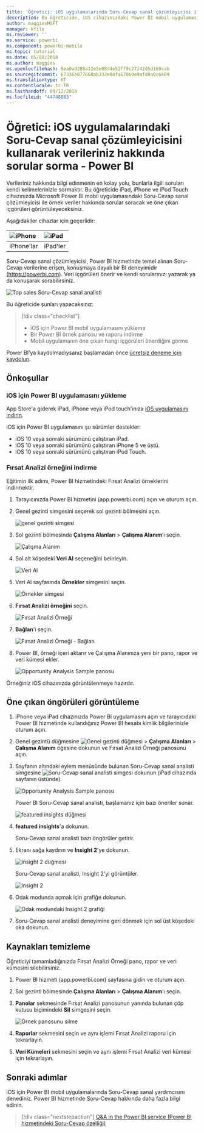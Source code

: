 ```yaml
---
title: 'Öğretici: iOS uygulamalarında Soru-Cevap sanal çözümleyicisi ile soru sorma - Power BI'
description: Bu öğreticide, iOS cihazınızdaki Power BI mobil uygulamasında yer alan Soru-Cevap sanal analistini kullanarak kendi kelimelerinizle örnek verilerle ilgili sorular soracaksınız.
author: maggiesMSFT
manager: kfile
ms.reviewer: ''
ms.service: powerbi
ms.component: powerbi-mobile
ms.topic: tutorial
ms.date: 05/08/2018
ms.author: maggies
ms.openlocfilehash: 8ea0ad288a12e5e08d4e52ff9c27242d5d169cab
ms.sourcegitcommit: 67336b077668ab332e04fa670b0e9afd0a0c6489
ms.translationtype: HT
ms.contentlocale: tr-TR
ms.lasthandoff: 09/12/2018
ms.locfileid: "44748883"
---
```

# <a name="tutorial-ask-questions-about-your-data-with-the-qa-virtual-analyst-in-ios-apps---power-bi"></a>Öğretici: iOS uygulamalarındaki Soru-Cevap sanal çözümleyicisini kullanarak verileriniz hakkında sorular sorma - Power BI

Verileriniz hakkında bilgi edinmenin en kolay yolu, bunlarla ilgili soruları kendi kelimelerinizle sormaktır. Bu öğreticide iPad, iPhone ve iPod Touch cihazınızda Microsoft Power BI mobil uygulamasındaki Soru-Cevap sanal çözümleyicisi ile örnek veriler hakkında sorular soracak ve öne çıkan içgörüleri görüntüleyeceksiniz. 

Aşağıdakiler cihazlar için geçerlidir:

| ![iPhone](./media/tutorial-mobile-apps-ios-qna/iphone-logo-50-px.png) | ![iPad](./media/tutorial-mobile-apps-ios-qna/ipad-logo-50-px.png) |
|:--- |:--- |
| iPhone'lar |iPad'ler |

Soru-Cevap sanal çözümleyicisi, Power BI hizmetinde temel alınan Soru-Cevap verilerine erişen, konuşmaya dayalı bir BI deneyimidir [(https://powerbi.com)](https://powerbi.com). Veri içgörüleri önerir ve kendi sorularınızı yazarak ya da konuşarak sorabilirsiniz.

![Top sales Soru-Cevap sanal analisti](./media/tutorial-mobile-apps-ios-qna/power-bi-ios-q-n-a-top-sale-intro.png)

Bu öğreticide şunları yapacaksınız:

> [!div class="checklist"]
> * iOS için Power BI mobil uygulamasını yükleme
> * Bir Power BI örnek panosu ve raporu indirme
> * Mobil uygulamanın öne çıkan hangi içgörüleri önerdiğini görme

Power BI’ya kaydolmadıysanız başlamadan önce [ücretsiz deneme için kaydolun](https://app.powerbi.com/signupredirect?pbi_source=web).

## <a name="prerequisites"></a>Önkoşullar

### <a name="install-the-power-bi-for-ios-app"></a>iOS için Power BI uygulamasını yükleme
App Store'a giderek iPad, iPhone veya iPod touch'ınıza [iOS uygulamasını indirin](http://go.microsoft.com/fwlink/?LinkId=522062 "iPhone uygulamasını indirin").

iOS için Power BI uygulamasını şu sürümler destekler:
- iOS 10 veya sonraki sürümünü çalıştıran iPad.
- iOS 10 veya sonraki sürümünü çalıştıran iPhone 5 ve üstü. 
- iOS 10 veya sonraki sürümünü çalıştıran iPod Touch.

### <a name="download-the-opportunity-analysis-sample"></a>Fırsat Analizi örneğini indirme
Eğitimin ilk adımı, Power BI hizmetindeki Fırsat Analizi örneklerini indirmektir.

1. Tarayıcınızda Power BI hizmetini (app.powerbi.com) açın ve oturum açın.

1. Genel gezinti simgesini seçerek sol gezinti bölmesini açın.

    ![genel gezinti simgesi](./media/tutorial-mobile-apps-ios-qna/power-bi-android-quickstart-global-nav-icon.png)

2. Sol gezinti bölmesinde **Çalışma Alanları** > **Çalışma Alanım**’ı seçin.

    ![Çalışma Alanım](./media/tutorial-mobile-apps-ios-qna/power-bi-android-quickstart-my-workspace.png)

3. Sol alt köşedeki **Veri Al** seçeneğini belirleyin.
   
    ![Veri Al](./media/tutorial-mobile-apps-ios-qna/power-bi-get-data.png)

3. Veri Al sayfasında **Örnekler** simgesini seçin.
   
   ![Örnekler simgesi](./media/tutorial-mobile-apps-ios-qna/power-bi-samples-icon.png)

4. **Fırsat Analizi örneğini** seçin.
 
    ![Fırsat Analizi Örneği](./media/tutorial-mobile-apps-ios-qna/power-bi-oa.png)
 
8. **Bağlan**'ı seçin.  
  
   ![Fırsat Analizi Örneği - Bağlan](./media/tutorial-mobile-apps-ios-qna/opportunity-connect.png)
   
5. Power BI, örneği içeri aktarır ve Çalışma Alanınıza yeni bir pano, rapor ve veri kümesi ekler.
   
   ![Opportunity Analysis Sample panosu](./media/tutorial-mobile-apps-ios-qna/power-bi-service-opportunity-sample.png)

Örneğiniz iOS cihazınızda görüntülenmeye hazırdır.

## <a name="try-featured-insights"></a>Öne çıkan öngörüleri görüntüleme
1. iPhone veya iPad cihazınızda Power BI uygulamasını açın ve tarayıcıdaki Power BI hizmetinde kullandığınız Power BI hesabı kimlik bilgilerinizle oturum açın.

1.  Genel gezintü düğmesine ![Genel gezinti düğmesi](./media/tutorial-mobile-apps-ios-qna/power-bi-iphone-global-nav-button.png) > **Çalışma Alanları** > **Çalışma Alanım** öğesine dokunun ve Fırsat Analizi Örneği panosunu açın.

2. Sayfanın altındaki eylem menüsünde bulunan Soru-Cevap sanal analisti simgesine ![Soru-Cevap sanal analisti simgesi](./media/tutorial-mobile-apps-ios-qna/power-bi-ios-q-n-a-icon.png) dokunun (iPad cihazında sayfanın üstünde).

     ![Opportunity Analysis Sample panosu](./media/tutorial-mobile-apps-ios-qna/power-bi-ios-qna-opportunity-analysis.png)

     Power BI Soru-Cevap sanal analisti, başlamanız için bazı öneriler sunar.

     ![featured insights düğmesi](./media/tutorial-mobile-apps-ios-qna/power-bi-ios-qna-suggest-insights.png)
3. **featured insights**'a dokunun.

     Soru-Cevap sanal analisti bazı öngörüler getirir.
4. Ekranı sağa kaydırın ve **Insight 2**'ye dokunun.

    ![Insight 2 düğmesi](./media/tutorial-mobile-apps-ios-qna/power-bi-ios-qna-suggest-insight-2.png)

     Soru-Cevap sanal analisti, Insight 2'yi görüntüler.

    ![Insight 2](./media/tutorial-mobile-apps-ios-qna/power-bi-ios-qna-show-insight-2.png)
5. Odak modunda açmak için grafiğe dokunun.

    ![Odak modundaki Insight 2 grafiği](./media/tutorial-mobile-apps-ios-qna/power-bi-ios-qna-open-insight-2.png)
6. Soru-Cevap sanal analisti deneyimine geri dönmek için sol üst köşedeki oka dokunun.

## <a name="clean-up-resources"></a>Kaynakları temizleme

Öğreticiyi tamamladığınızda Fırsat Analizi Örneği pano, rapor ve veri kümesini silebilirsiniz.

1. Power BI hizmeti (app.powerbi.com) sayfasına gidin ve oturum açın.

2. Sol gezinti bölmesinde **Çalışma Alanları** > **Çalışma Alanım**’ı seçin.

3. **Panolar** sekmesinde Fırsat Analizi panosunun yanında bulunan çöp kutusu biçimindeki **Sil** simgesini seçin.

    ![Örnek panosunu silme](./media/tutorial-mobile-apps-ios-qna/power-bi-service-delete-opportunity-sample.png)

4. **Raporlar** sekmesini seçin ve aynı işlemi Fırsat Analizi raporu için tekrarlayın.

5. **Veri Kümeleri** sekmesini seçin ve aynı işlemi Fırsat Analizi veri kümesi için tekrarlayın.


## <a name="next-steps"></a>Sonraki adımlar

iOS için Power BI mobil uygulamalarında Soru-Cevap sanal yardımcısını denediniz. Power BI hizmetinde Soru-Cevap hakkında daha fazla bilgi edinin.
> [!div class="nextstepaction"]
> [Q&A in the Power BI service (Power BI hizmetindeki Soru-Cevap özelliği)](../../power-bi-q-and-a.md)

